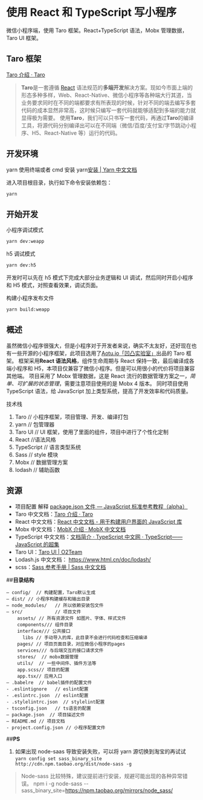 # 使用 React 和 TypeScript 写小程序

微信小程序端，使用 Taro 框架。React+TypeScript 语法，Mobx 管理数据，Taro UI 框架。

## Taro 框架

[Taro 介绍 · Taro](https://nervjs.github.io/taro/docs/README.html)

> **Taro**是一套遵循 [React](https://reactjs.org/) 语法规范的**多端开发**解决方案。现如今市面上端的形态多种多样，Web、React-Native、微信小程序等各种端大行其道，当业务要求同时在不同的端都要求有所表现的时候，针对不同的端去编写多套代码的成本显然非常高，这时候只编写一套代码就能够适配到多端的能力就显得极为需要。
> 使用**Taro**，我们可以只书写一套代码，再通过**Taro**的编译工具，将源代码分别编译出可以在不同端（微信/百度/支付宝/字节跳动小程序、H5、React-Native 等）运行的代码。

## 开发环境

yarn
使用终端或者 cmd 安装 yarn[安装 | Yarn 中文文档](https://yarn.bootcss.com/docs/install/#mac-stable)

进入项目根目录，执行如下命令安装依赖包：

```sh
yarn
```

## 开始开发

小程序调试模式

```sh
yarn dev:weapp
```

h5 调试模式

```sh
yarn dev:h5
```

开发时可以先在 h5 模式下完成大部分业务逻辑和 UI 调试，然后同时开启小程序和 H5 模式，对照查看效果，调试页面。

构建小程序发布文件

```sh
yarn build:weapp
```

## 概述

虽然微信小程序很强大，但是小程序对于开发者来说，确实不太友好，还好现在也有一些开源的小程序框架，此项目选用了[Aotu.io「凹凸实验室」](https://aotu.io/)出品的 Taro 框架。
框架采用**React 语法风格**，组件生命周期与 React 保持一致，最后编译成各端小程序和 H5，本项目仅兼容了微信小程序。但是可以用很小的代价将项目兼容其他端。
项目采用了 Mobx 管理数据，这是 React 流行的数据管理方案之一，_简单、可扩展的状态管理_，需要注意项目使用的是 Mobx 4 版本。
同时项目使用 TypeScript 语法，给 JavaScript 加上类型系统，提高了开发效率和代码质量。

技术栈

1.  Taro // 小程序框架，项目管理、开发、编译打包
2.  yarn // 包管理器
3.  Taro UI // UI 框架，使用了里面的组件，项目中进行了个性化定制
4.  React //语法风格
5.  TypeScript // 语言类型系统
6.  Sass // style 模块
7.  Mobx // 数据管理方案
8.  lodash // 辅助函数

## 资源

- 项目配置 解释 [package.json 文件 — JavaScript 标准参考教程（alpha）](http://javascript.ruanyifeng.com/nodejs/packagejson.html)
- Taro 中文文档：[Taro 介绍 · Taro](https://nervjs.github.io/taro/docs/README.html)
- React 中文文档：[React 中文文档 - 用于构建用户界面的 JavaScript 库](https://react.docschina.org/)
- Mobx 中文文档：[MobX 介绍 · MobX 中文文档](https://cn.mobx.js.org/)
- TypeScript 中文文档：[文档简介 · TypeScript 中文网 · TypeScript——JavaScript 的超集](https://www.tslang.cn/docs/home.html)
- Taro UI：[Taro UI | O2Team](https://taro-ui.aotu.io/#/)
- Lodash.js 中文文档： https://www.html.cn/doc/lodash/
- scss：[Sass 参考手册 | Sass 中文文档](http://sass.bootcss.com/docs/sass-reference/)

##**目录结构**

```
— config/  // 构建配置，Taro默认生成
— dist/ // 小程序构建缓存和输出目录
— node_modules/   // 所以依赖安装包文件
— src/            // 项目文件
    assets/ // 所有资源文件 如图片、字体、样式文件
    components/// 组件目录
    interface/// 公共接口
	  libs // 手动导入的库，此目录不会进行代码检查和压缩编译
    pages/ // 项目页面目录，对应微信小程序的pages
    services/// 与后端交互的接口请求文件
    stores/  // mobx数据管理
    utils/  // 一些中间件、插件方法等
    app.scss// 项目的配置
    app.tsx// 应用入口
— .babelre  // babel插件的配置文件
- .eslintignore   // eslint配置
- .eslintrc.json  // eslint配置
- .stylelintrc.json  // stylelint配置
- tsconfig.json   // ts语言的配置
— package.json  // 项目描述文件
— README.md // 项目文档
- project.config.json // 小程序配置文件
```

##**PS**

1.  如果出现 node-saas 导致安装失败，可以将 yarn 源切换到淘宝的再试试 `yarn config set sass_binary_site http://cdn.npm.taobao.org/dist/node-sass -g`

> Node-sass 比较特殊，建议提前进行安装，规避可能出现的各种异常错误。
> npm i -g node-sass --sass_binary_site=https://npm.taobao.org/mirrors/node_sass/
